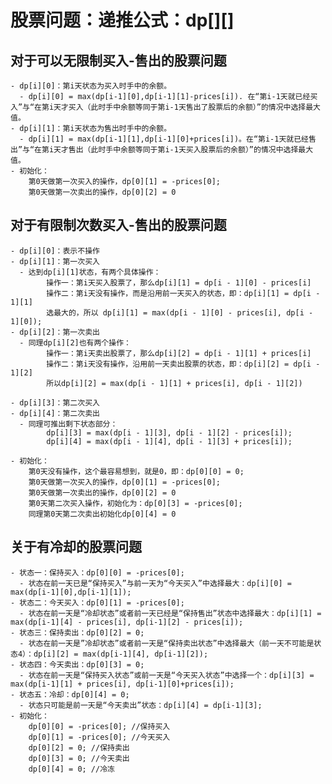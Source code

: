# 股票问题：递推公式：dp[][]
## 对于可以无限制买入-售出的股票问题
    - dp[i][0]：第i天状态为买入时手中的余额。
      - dp[i][0] = max(dp[i-1][0],dp[i-1][1]-prices[i]). 在“第i-1天就已经买入”与“在第i天才买入（此时手中余额等同于第i-1天售出了股票后的余额）”的情况中选择最大值。
    - dp[i][1]：第i天状态为售出时手中的余额。
      - dp[i][1] = max(dp[i-1][1],dp[i-1][0]+prices[i])。在“第i-1天就已经售出”与“在第i天才售出（此时手中余额等同于第i-1天买入股票后的余额）”的情况中选择最大值。
    - 初始化：  
        第0天做第⼀次买⼊的操作，dp[0][1] = -prices[0];  
        第0天做第⼀次卖出的操作，dp[0][2] = 0   

## 对于有限制次数买入-售出的股票问题
    - dp[i][0]：表示不操作
    - dp[i][1]：第⼀次买⼊
      - 达到dp[i][1]状态，有两个具体操作：  
            操作⼀：第i天买⼊股票了，那么dp[i][1] = dp[i - 1][0] - prices[i]  
            操作⼆：第i天没有操作，⽽是沿⽤前⼀天买⼊的状态，即：dp[i][1] = dp[i - 1][1]  
            选最⼤的，所以 dp[i][1] = max(dp[i - 1][0] - prices[i], dp[i - 1][0]);
    - dp[i][2]：第⼀次卖出
      - 同理dp[i][2]也有两个操作：  
            操作⼀：第i天卖出股票了，那么dp[i][2] = dp[i - 1][1] + prices[i]  
            操作⼆：第i天没有操作，沿⽤前⼀天卖出股票的状态，即：dp[i][2] = dp[i - 1][2]  
            所以dp[i][2] = max(dp[i - 1][1] + prices[i], dp[i - 1][2])

    - dp[i][3]：第二次买⼊
    - dp[i][4]：第二次卖出
      - 同理可推出剩下状态部分：  
            dp[i][3] = max(dp[i - 1][3], dp[i - 1][2] - prices[i]);  
            dp[i][4] = max(dp[i - 1][4], dp[i - 1][3] + prices[i]);
    
    - 初始化：
        第0天没有操作，这个最容易想到，就是0，即：dp[0][0] = 0;  
        第0天做第⼀次买⼊的操作，dp[0][1] = -prices[0];  
        第0天做第⼀次卖出的操作，dp[0][2] = 0  
        第0天第⼆次买⼊操作，初始化为：dp[0][3] = -prices[0];  
        同理第0天第⼆次卖出初始化dp[0][4] = 0

## 关于有冷却的股票问题
    - 状态一：保持买入：dp[0][0] = -prices[0]; 
      - 状态在前一天已是“保持买入”与前一天为“今天买入”中选择最大：dp[i][0] = max(dp[i-1][0],dp[i-1][1]);
    - 状态二：今天买入：dp[0][1] = -prices[0]; 
      - 状态在前一天是“冷却状态”或者前一天已经是“保持售出”状态中选择最大：dp[i][1] = max(dp[i-1][4] - prices[i], dp[i-1][2] - prices[i]);
    - 状态三：保持卖出：dp[0][2] = 0; 
      - 状态在前一天是”冷却状态”或者前一天是“保持卖出状态”中选择最大（前一天不可能是状态4）：dp[i][2] = max(dp[i-1][4], dp[i-1][2]);
    - 状态四：今天卖出：dp[0][3] = 0; 
      - 状态在前一天是“保持买入状态”或前一天是“今天买入状态”中选择一个：dp[i][3] = max(dp[i-1][1] + prices[i], dp[i-1][0]+prices[i]);
    - 状态五：冷却：dp[0][4] = 0; 
      - 状态只可能是前一天是“今天卖出”状态：dp[i][4] = dp[i-1][3];
    - 初始化：  
        dp[0][0] = -prices[0]; //保持买入  
        dp[0][1] = -prices[0]; //今天买入  
        dp[0][2] = 0; //保持卖出  
        dp[0][3] = 0; //今天卖出  
        dp[0][4] = 0; //冷冻

    
            
            
            
        